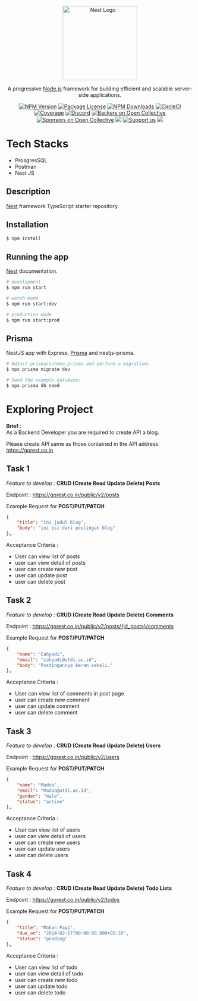 <p align="center">
  <a href="http://nestjs.com/" target="blank"><img src="https://nestjs.com/img/logo-small.svg" width="200" alt="Nest Logo" /></a>
</p>

[circleci-image]: https://img.shields.io/circleci/build/github/nestjs/nest/master?token=abc123def456
[circleci-url]: https://circleci.com/gh/nestjs/nest

  <p align="center">A progressive <a href="http://nodejs.org" target="_blank">Node.js</a> framework for building efficient and scalable server-side applications.</p>
    <p align="center">
<a href="https://www.npmjs.com/~nestjscore" target="_blank"><img src="https://img.shields.io/npm/v/@nestjs/core.svg" alt="NPM Version" /></a>
<a href="https://www.npmjs.com/~nestjscore" target="_blank"><img src="https://img.shields.io/npm/l/@nestjs/core.svg" alt="Package License" /></a>
<a href="https://www.npmjs.com/~nestjscore" target="_blank"><img src="https://img.shields.io/npm/dm/@nestjs/common.svg" alt="NPM Downloads" /></a>
<a href="https://circleci.com/gh/nestjs/nest" target="_blank"><img src="https://img.shields.io/circleci/build/github/nestjs/nest/master" alt="CircleCI" /></a>
<a href="https://coveralls.io/github/nestjs/nest?branch=master" target="_blank"><img src="https://coveralls.io/repos/github/nestjs/nest/badge.svg?branch=master#9" alt="Coverage" /></a>
<a href="https://discord.gg/G7Qnnhy" target="_blank"><img src="https://img.shields.io/badge/discord-online-brightgreen.svg" alt="Discord"/></a>
<a href="https://opencollective.com/nest#backer" target="_blank"><img src="https://opencollective.com/nest/backers/badge.svg" alt="Backers on Open Collective" /></a>
<a href="https://opencollective.com/nest#sponsor" target="_blank"><img src="https://opencollective.com/nest/sponsors/badge.svg" alt="Sponsors on Open Collective" /></a>
  <a href="https://paypal.me/kamilmysliwiec" target="_blank"><img src="https://img.shields.io/badge/Donate-PayPal-ff3f59.svg"/></a>
    <a href="https://opencollective.com/nest#sponsor"  target="_blank"><img src="https://img.shields.io/badge/Support%20us-Open%20Collective-41B883.svg" alt="Support us"></a>
  <a href="https://twitter.com/nestframework" target="_blank"><img src="https://img.shields.io/twitter/follow/nestframework.svg?style=social&label=Follow"></a>
</p>
  <!--[![Backers on Open Collective](https://opencollective.com/nest/backers/badge.svg)](https://opencollective.com/nest#backer)
  [![Sponsors on Open Collective](https://opencollective.com/nest/sponsors/badge.svg)](https://opencollective.com/nest#sponsor)-->

# Tech Stacks
- ProsgresSQL
- Postman
- Nest JS

## Description

[Nest](https://github.com/nestjs/nest) framework TypeScript starter repository.

## Installation

```bash
$ npm install
```

## Running the app
[Nest](https://docs.nestjs.com/) documentation.

```bash
# development
$ npm run start

# watch mode
$ npm run start:dev

# production mode
$ npm run start:prod
```


## Prisma
NestJS app with Express, [Prisma](https://www.prisma.io/docs) and nestjs-prisma.

```bash
# Adjust prisma/schema.prisma and perform a migration:
$ npx prisma migrate dev

# Seed the example database:
$ npx prisma db seed
```

# Exploring Project

**Brief :** <br />
As a Backend Developer you are required to create API a blog.

Please create API same as those contained in the API address https://gorest.co.in

## Task 1

_Feature to develop :_ **CRUD (Create Read Update Delete) Posts**

Endpoint :
https://gorest.co.in/public/v2/posts

Example Request for __POST/PUT/PATCH__:

```json
{
    "title": "ini judul blog",
    "body": "ini isi dari postingan blog"
},
```

Acceptance Criteria :

- User can view list of posts
- user can view detail of posts
- user can create new post
- user can update post
- user can delete post

## Task 2

_Feature to develop :_ **CRUD (Create Read Update Delete) Comments**

Endpoint :
https://gorest.co.in/public/v2/posts/{id_posts}/comments

Example Request for __POST/PUT/PATCH__
```json
{
    "name": "Cahyadi",
    "email": "cahyadi@utdi.ac.id",
    "body": "Postingannya keren sekali."
},
```

Acceptance Criteria :

- User can view list of comments in post page
- user can create new comment
- user can update comment
- user can delete comment

## Task 3

_Feature to develop :_ **CRUD (Create Read Update Delete) Users**

Endpoint :
https://gorest.co.in/public/v2/users

Example Request for __POST/PUT/PATCH__
```json
{
    "name": "Madoa",
    "email": "Madoa@utdi.ac.id",
    "gender": "male",
    "status": "active"
},
```

Acceptance Criteria :

- User can view list of users
- user can view detail of users
- user can create new users
- user can update users
- user can delete users

## Task 4

_Feature to develop :_ **CRUD (Create Read Update Delete) Todo Lists**

Endpoint :
https://gorest.co.in/public/v2/todos

Example Request for __POST/PUT/PATCH__
```json
{
    "title": "Makan Pagi",
    "due_on": "2024-02-17T00:00:00.000+05:30",
    "status": "pending"
},
```

Acceptance Criteria :

- User can view list of todo
- user can view detail of todo
- user can create new todo
- user can update todo
- user can delete todo